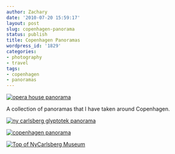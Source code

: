 ```yaml
---
author: Zachary
date: '2010-07-20 15:59:17'
layout: post
slug: copenhagen-panorama
status: publish
title: Copenhagen Panoramas
wordpress_id: '1829'
categories:
- photography
- travel
tags:
- copenhagen
- panoramas
---
```


[![opera house panorama](http://farm5.static.flickr.com/4119/4812332102_02bfd13846_b.jpg)](http://www.flickr.com/photos/zacharyz/4812332102/)

A collection of panoramas that I have taken around Copenhagen.
  
[![ny carlsberg glyptotek panorama](http://farm5.static.flickr.com/4073/4806439192_e42d55ae79_b.jpg)](http://www.flickr.com/photos/zacharyz/4806439192/)

[![copenhagen panorama](http://farm5.static.flickr.com/4114/4806431714_162119ac76_b.jpg)](http://www.flickr.com/photos/zacharyz/4806431714/) 

[![Top of NyCarlsberg Museum](http://farm5.static.flickr.com/4138/4806434802_d520accb9a_b.jpg)](http://www.flickr.com/photos/zacharyz/4806434802/)
